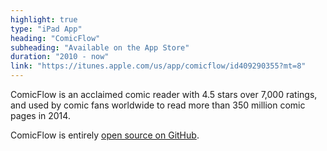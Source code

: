 ```yaml
---
highlight: true
type: "iPad App"
heading: "ComicFlow"
subheading: "Available on the App Store"
duration: "2010 - now"
link: "https://itunes.apple.com/us/app/comicflow/id409290355?mt=8"
---
```


ComicFlow is an acclaimed comic reader with 4.5 stars over 7,000 ratings, and used by comic fans worldwide to read more than 350 million comic pages in 2014.

ComicFlow is entirely <a href="https://github.com/swisspol/ComicFlow">open source on GitHub</a>.
